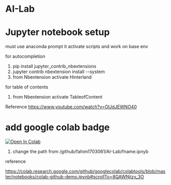 # AI-Lab


# Jupyter notebook setup

must use anaconda prompt it activate scripts and work on base env

for autocompletion

1. pip install jupyter_contrib_nbextensions
2. jupyter contrib nbextension install --system
3. from Nbextension activate Hinterland

for table of contents
1. from Nbextension activate TableofContent

Reference
https://www.youtube.com/watch?v=OlJdJEWNO40

# add google colab badge

[![Open In Colab](https://colab.research.google.com/assets/colab-badge.svg)](https://colab.research.google.com/github/googlecolab/colabtools/blob/master/notebooks/colab-github-demo.ipynb)

1. change the path from /github/fahim1703061/AI-Lab/fname.ipnyb

reference

https://colab.research.google.com/github/googlecolab/colabtools/blob/master/notebooks/colab-github-demo.ipynb#scrollTo=8QAWNjizy_3O
